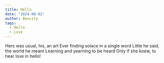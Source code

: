 ```yaml
---
title: Hello
date: "2024-08-02"
author: Bencity
tags:
  - Hello
  - Love
---
```


Hers was usual, his, an art
Ever finding solace in a single word
Little he said, the world he meant
Learning and yearning to be heard
Only if she knew, to hear love in hello!

